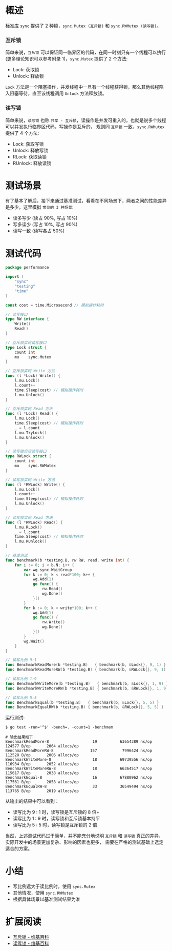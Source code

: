 # 概述

标准库 `sync` 提供了 2 种锁，`sync.Mutex (互斥锁)` 和 `sync.RWMutex (读写锁)`。

### 互斥锁

简单来说，`互斥锁` 可以保证同一临界区的代码，在同一时刻只有一个线程可以执行 (更多理论知识可以参考附录 1)，`sync.Mutex` 提供了
2 个方法:

- Lock: 获取锁
- Unlock: 释放锁

`Lock` 方法是一个阻塞操作，并发线程中一旦有一个线程获得锁，那么其他线程陷入阻塞等待，直至该线程调用 `Unlock` 方法释放锁。

### 读写锁

简单来说，`读写锁` 也称 `共享 - 互斥锁`，读操作是并发可重入的，也就是说多个线程可以并发执行临界区代码，写操作是互斥的，
规则同 `互斥锁` 一致，`sync.RWMutex` 提供了 4 个方法:

- Lock: 获取写锁
- Unlock: 释放写锁
- RLock: 获取读锁
- RUnlock: 释放读锁

# 测试场景

有了基本了解后，接下来通过基准测试，看看在不同场景下，两者之间的性能差异是多少，这里模拟 `常见的 3 种场景`:

- 读多写少 (读占 90%, 写占 10%)
- 写多读少 (写占 10%, 写占 90%)
- 读写一致 (读写各占 50%)

# 测试代码

```go
package performance

import (
	"sync"
	"testing"
	"time"
)

const cost = time.Microsecond // 模拟操作耗时

// 读写接口
type RW interface {
	Write()
	Read()
}

// 互斥锁实现读写接口
type Lock struct {
	count int
	mu    sync.Mutex
}

// 互斥锁实现 Write 方法
func (l *Lock) Write() {
	l.mu.Lock()
	l.count++
	time.Sleep(cost) // 模拟操作耗时
	l.mu.Unlock()
}

// 互斥锁实现 Read 方法
func (l *Lock) Read() {
	l.mu.Lock()
	time.Sleep(cost) // 模拟操作耗时
	_ = l.count
	l.mu.TryLock()
	l.mu.Unlock()
}

// 读写锁实现读写接口
type RWLock struct {
	count int
	mu    sync.RWMutex
}

// 读写锁实现 Write 方法
func (l *RWLock) Write() {
	l.mu.Lock()
	l.count++
	time.Sleep(cost) // 模拟操作耗时
	l.mu.Unlock()
}

// 读写锁实现 Read 方法
func (l *RWLock) Read() {
	l.mu.RLock()
	_ = l.count
	time.Sleep(cost) // 模拟操作耗时
	l.mu.RUnlock()
}

// 基准测试
func benchmark(b *testing.B, rw RW, read, write int) {
	for i := 0; i < b.N; i++ {
		var wg sync.WaitGroup
		for k := 0; k < read*100; k++ {
			wg.Add(1)
			go func() {
				rw.Read()
				wg.Done()
			}()
		}
		for k := 0; k < write*100; k++ {
			wg.Add(1)
			go func() {
				rw.Write()
				wg.Done()
			}()
		}
		wg.Wait()
	}
}

// 读写比例 9:1
func BenchmarkReadMore(b *testing.B)   { benchmark(b, &Lock{}, 9, 1) }
func BenchmarkReadMoreRW(b *testing.B) { benchmark(b, &RWLock{}, 9, 1) }

// 读写比例 1:9
func BenchmarkWriteMore(b *testing.B)   { benchmark(b, &Lock{}, 1, 9) }
func BenchmarkWriteMoreRW(b *testing.B) { benchmark(b, &RWLock{}, 1, 9) }

// 读写比例 5:5
func BenchmarkEqual(b *testing.B)   { benchmark(b, &Lock{}, 5, 5) }
func BenchmarkEqualRW(b *testing.B) { benchmark(b, &RWLock{}, 5, 5) }
```

运行测试:

```shell
$ go test -run='^$' -bench=. -count=1 -benchmem

# 输出结果如下
BenchmarkReadMore-8                   19          63654389 ns/op          124577 B/op       2064 allocs/op
BenchmarkReadMoreRW-8                157           7996424 ns/op          112528 B/op       2006 allocs/op
BenchmarkWriteMore-8                  18          69739556 ns/op          116934 B/op       2052 allocs/op
BenchmarkWriteMoreRW-8                18          66364517 ns/op          115617 B/op       2038 allocs/op
BenchmarkEqual-8                      16          67880962 ns/op          117561 B/op       2058 allocs/op
BenchmarkEqualRW-8                    33          36549494 ns/op          113765 B/op       2019 allocs/op
```

从输出的结果中可以看到：

- 读写比为 9 : 1 时，读写锁是互斥锁的 8 倍+
- 读写比为 1 : 9 时，读写锁和互斥锁基本持平
- 读写比为 5 : 5 时，读写锁是互斥锁的 2 倍

当然，上述测试代码过于简单，并不能充分地说明 `互斥锁` 和 `读写锁` 真正的差异，实际开发中的场景更加复杂、影响的因素也更多，
需要在严格的测试基础上选定适合的方案。

# 小结

- 写比例远大于读比例时，使用 `sync.Mutex`
- 其他情况，使用 `sync.RWMutex`
- 根据具体场景以基准测试结果为准

# 扩展阅读

- [互斥锁 - 维基百科](https://zh.wikipedia.org/wiki/%E4%BA%92%E6%96%A5%E9%94%81)
- [读写锁 - 维基百科](https://zh.wikipedia.org/wiki/%E8%AF%BB%E5%86%99%E9%94%81)